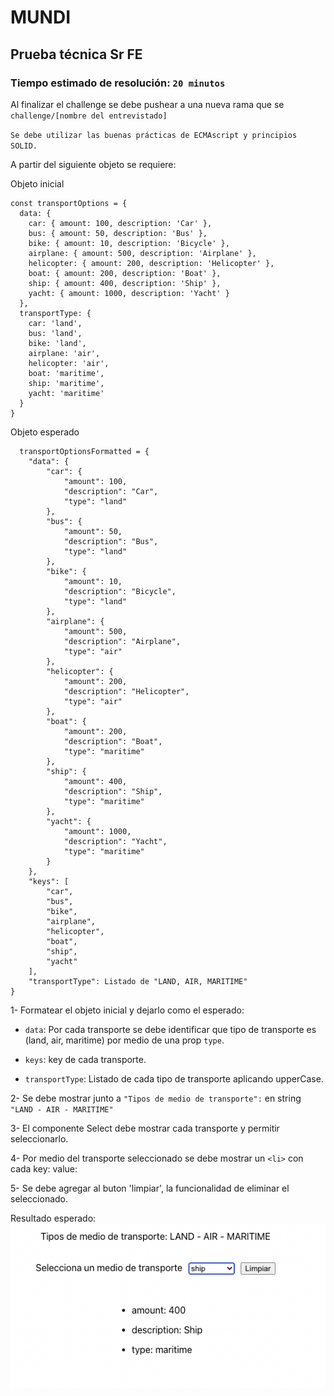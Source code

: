 # MUNDI

## Prueba técnica Sr FE

### Tiempo estimado de resolución: `20 minutos`

Al finalizar el challenge se debe pushear a una nueva rama que se `challenge/[nombre del entrevistado]`

`Se debe utilizar las buenas prácticas de ECMAscript y principios SOLID.`

A partir del siguiente objeto se requiere:

Objeto inicial

```
const transportOptions = {
  data: {
    car: { amount: 100, description: 'Car' },
    bus: { amount: 50, description: 'Bus' },
    bike: { amount: 10, description: 'Bicycle' },
    airplane: { amount: 500, description: 'Airplane' },
    helicopter: { amount: 200, description: 'Helicopter' },
    boat: { amount: 200, description: 'Boat' },
    ship: { amount: 400, description: 'Ship' },
    yacht: { amount: 1000, description: 'Yacht' }
  },
  transportType: {
    car: 'land',
    bus: 'land',
    bike: 'land',
    airplane: 'air',
    helicopter: 'air',
    boat: 'maritime',
    ship: 'maritime',
    yacht: 'maritime'
  }
}

```

Objeto esperado

```
  transportOptionsFormatted = {
    "data": {
        "car": {
            "amount": 100,
            "description": "Car",
            "type": "land"
        },
        "bus": {
            "amount": 50,
            "description": "Bus",
            "type": "land"
        },
        "bike": {
            "amount": 10,
            "description": "Bicycle",
            "type": "land"
        },
        "airplane": {
            "amount": 500,
            "description": "Airplane",
            "type": "air"
        },
        "helicopter": {
            "amount": 200,
            "description": "Helicopter",
            "type": "air"
        },
        "boat": {
            "amount": 200,
            "description": "Boat",
            "type": "maritime"
        },
        "ship": {
            "amount": 400,
            "description": "Ship",
            "type": "maritime"
        },
        "yacht": {
            "amount": 1000,
            "description": "Yacht",
            "type": "maritime"
        }
    },
    "keys": [
        "car",
        "bus",
        "bike",
        "airplane",
        "helicopter",
        "boat",
        "ship",
        "yacht"
    ],
    "transportType": Listado de "LAND, AIR, MARITIME"
}
```

1- Formatear el objeto inicial y dejarlo como el esperado:

- `data`: Por cada transporte se debe identificar que tipo de transporte es (land, air, maritime) por medio de una prop `type`.

- `keys`: key de cada transporte.

- `transportType`: Listado de cada tipo de transporte aplicando upperCase.

2- Se debe mostrar junto a `"Tipos de medio de transporte":` en string `"LAND - AIR - MARITIME"`

3- El componente Select debe mostrar cada transporte y permitir seleccionarlo.

4- Por medio del transporte seleccionado se debe mostrar un `<li>` con cada key: value:

5- Se debe agregar al buton 'limpiar', la funcionalidad de eliminar el seleccionado.

Resultado esperado:
![alt text](image.png)
